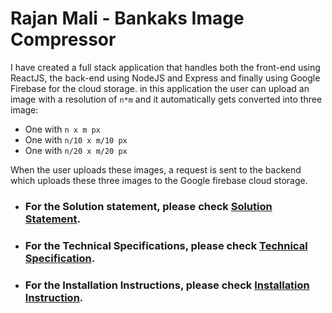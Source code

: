# Rajan Mali - Bankaks Image Compressor

I have created a full stack application that handles both the front-end using ReactJS, the back-end using NodeJS and Express and finally using Google Firebase for the cloud storage. in this application the user can upload an image with a resolution of `n*m` and it automatically gets converted into three image:

- One with `n x m px`
- One with `n/10 x m/10 px`
- One with `n/20 x m/20 px`

When the user uploads these images, a request is sent to the backend which uploads these three images to the Google firebase cloud storage.

- ### For the Solution statement, please check [Solution Statement].
- ### For the Technical Specifications, please check [Technical Specification].
- ### For the Installation Instructions, please check [Installation Instruction].

[//]: # "These are reference links used in the body of this note and get stripped out when the markdown processor does its job. There is no need to format nicely because it shouldn't be seen. Thanks SO - http://stackoverflow.com/questions/4823468/store-comments-in-markdown-syntax"
[solution statement]: https://github.com/rajanmali/Bankaks-Image-Compressor/blob/master/Solution%20Statement.md
[technical specification]: https://github.com/rajanmali/Bankaks-Image-Compressor/blob/master/Technical%20Specification.md
[installation instruction]: https://github.com/rajanmali/Bankaks-Image-Compressor/blob/master/Installation%20Instruction.md
